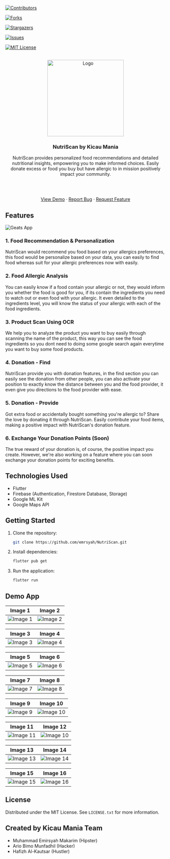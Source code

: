 [![Contributors][contributors-shield]][contributors-url]

[![Forks][forks-shield]][forks-url]

[![Stargazers][stars-shield]][stars-url]

[![Issues][issues-shield]][issues-url]

[![MIT License][license-shield]][license-url]

<!-- PROJECT LOGO -->

<br />

<div  align="center">

<a  href="https://github.com/codeyzx/geats">

<img  src="assets/image/nutriscan-logo.png"  alt="Logo"  width="240">

</a>

<h3  align="center">NutriScan by Kicau Mania</h3>

<p  align="center">

NutriScan provides personalized food recommendations and detailed nutritional insights, empowering you to make informed choices. Easily donate excess or food you buy but have allergic to in mission positively impact your community.

<br/>
<br/>

<a  href="https://github.com/emrsyah/NutriScan">View Demo</a>
·
<a  href="https://github.com/emrsyah/NutriScan/issues">Report Bug</a>
·
<a  href="https://github.com/emrsyah/NutriScan/issues">Request Feature</a>

</p>

</div>

## Features

<img  src="assets/image/nutriscan-banner.png"  alt="Geats App">

### 1. Food Recommendation & Personalization

NutriScan would recommend you food based on your allergics preferences, this food would be personalize based on your data, you can easily to find food whereas suit for your allergic preferences now with easily.

### 2. Food Allergic Analysis

You can easily know if a food contain your allergic or not, they would inform you whether the food is good for you, if its contain the ingredients you need to watch out or even food with your allergic. It even detailed to the ingredients level, you will know the status of your allergic with each of the food ingredients.

### 3. Product Scan Using OCR

We help you to analyze the product you want to buy easily through scanning the name of the product, this way you can see the food ingredients so you dont need to doing some google search again everytime you want to buy some food products.

### 4. Donation - Find

NutriScan provide you with donation features, in the find section you can easily see the donation from other people, you can also activate your position to exactly know the distance between you and the food provider, it even give you directions to the food provider with ease.

### 5. Donation - Provide

Got extra food or accidentally bought something you're allergic to? Share the love by donating it through NutriScan. Easily contribute your food items, making a positive impact with NutriScan's donation feature.

### 6. Exchange Your Donation Points (Soon)

The true reward of your donation is, of course, the positive impact you create. However, we're also working on a feature where you can soon exchange your donation points for exciting benefits.

## Technologies Used

- Flutter
- Firebase (Authentication, Firestore Database, Storage)
- Google ML Kit
- Google Maps API

## Getting Started

1. Clone the repository:
   ```sh
   git clone https://github.com/emrsyah/NutriScan.git
   ```
2. Install dependencies:
   ```sh
   flutter pub get
   ```
3. Run the application:
   ```sh
   flutter run
   ```

## Demo App

| Image 1                            | Image 2                            |
| ---------------------------------- | ---------------------------------- |
| ![Image 1](assets/image/rm1.jpg) | ![Image 2](assets/image/rm2.jpg) |

| Image 3                            | Image 4                            |
| ---------------------------------- | ---------------------------------- |
| ![Image 3](assets/image/rm3.jpg) | ![Image 4](assets/image/rm4.jpg) |

| Image 5                            | Image 6                            |
| ---------------------------------- | ---------------------------------- |
| ![Image 5](assets/image/rm5.jpg) | ![Image 6](assets/image/rm6.jpg) |

| Image 7                            | Image 8                            |
| ---------------------------------- | ---------------------------------- |
| ![Image 7](assets/image/rm7.jpg) | ![Image 8](assets/image/rm8.jpg) |

| Image 9                            | Image 10                             |
| ---------------------------------- | ------------------------------------ |
| ![Image 9](assets/image/rm9.jpg) | ![Image 10](assets/image/rm16.jpg) |

| Image 11                           | Image 12                             |
| ---------------------------------- | ------------------------------------ |
| ![Image 11](assets/image/rm10.jpg)| ![Image 10](assets/image/rm11.jpg) |

| Image 13                           | Image 14                             |
| ---------------------------------- | ------------------------------------ |
| ![Image 13](assets/image/rm12.jpg)| ![Image 14](assets/image/rm13.jpg) |

| Image 15                           | Image 16                            |
| ---------------------------------- | ------------------------------------ |
| ![Image 15](assets/image/rm14.jpg)| ![Image 16](assets/image/rm15.jpg) |


## License

Distributed under the MIT License. See `LICENSE.txt` for more information.

## Created by Kicau Mania Team 
- Muhammad Emirsyah Makarim (Hipster)
- Ario Bimo Munfadhil (Hacker)
- Hafizh Al-Kautsar (Hustler)
<!-- MARKDOWN LINKS & IMAGES -->

<!-- https://www.markdownguide.org/basic-syntax/#reference-style-links -->

[contributors-shield]: https://img.shields.io/github/contributors/emrsyah/NutriScan.svg?style=for-the-badge
[contributors-url]: https://github.com/emrsyah/NutriScan/graphs/contributors
[forks-shield]: https://img.shields.io/github/forks/emrsyah/NutriScan.svg?style=for-the-badge
[forks-url]: https://github.com/emrsyah/NutriScan/network/members
[stars-shield]: https://img.shields.io/github/stars/emrsyah/NutriScan.svg?style=for-the-badge
[stars-url]: https://github.com/emrsyah/NutriScan/stargazers
[issues-shield]: https://img.shields.io/github/issues/emrsyah/NutriScan.svg?style=for-the-badge
[issues-url]: https://github.com/emrsyah/NutriScan/issues
[license-shield]: https://img.shields.io/github/license/othneildrew/Best-README-Template.svg?style=for-the-badge
[license-url]: https://github.com/emrsyah/NutriScan/blob/main/LICENSE.txt
